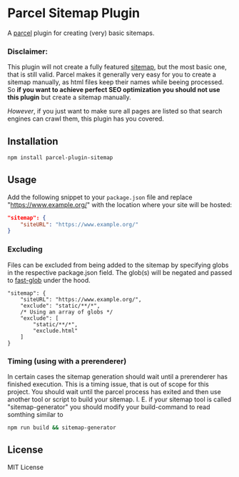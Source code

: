 # Parcel Sitemap Plugin

A [parcel](https://github.com/parcel-bundler/parcel) plugin for creating (very) basic sitemaps.

### Disclaimer:

This plugin will not create a fully featured [sitemap](https://www.sitemaps.org/protocol.html), but the most basic one, that is still valid. Parcel makes it generally very easy for you to create a sitemap manually, as html files keep their names while beeing processed. So **if you want to achieve perfect SEO optimization you should not use this plugin** but create a sitemap manually.

*However*, if you just want to make sure all pages are listed so that search engines can crawl them, this plugin has you covered.

## Installation

```bash
npm install parcel-plugin-sitemap
```

## Usage

Add the following snippet to your `package.json` file and replace "https://www.example.org/" with the location where your site will be hosted:

```json
"sitemap": {
    "siteURL": "https://www.example.org/"
}
```

### Excluding
Files can be excluded from being added to the sitemap by specifying globs in the respective package.json field.
The glob(s) will be negated and passed to [fast-glob](https://www.npmjs.com/package/fast-glob) under the hood.
```json5
"sitemap": {
    "siteURL": "https://www.example.org/",
    "exclude": "static/**/*",
    /* Using an array of globs */
    "exclude": [
        "static/**/*",
        "exclude.html"
    ]
}
```

### Timing (using with a prerenderer)

In certain cases the sitemap generation should wait until a prerenderer has finished execution. This is a timing issue, that is out of scope for this project. You should wait until the parcel process has exited and then use another tool or script to build your sitemap. I. E. if your sitemap tool is called "sitemap-generator" you should modify your build-command to read somthing similar to

```bash
npm run build && sitemap-generator
```

## License

MIT License
